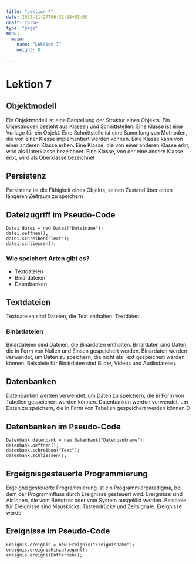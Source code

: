 ```yaml
---
title: "Lektion 7"
date: 2023-11-27T06:31:14+01:00
draft: false
type: "page"
menu: 
  main:
    name: "Lektion 7"
    weight: 8
    
---
```

# Lektion 7
## Objektmodell
Ein Objektmodell ist eine Darstellung der Struktur eines Objekts. Ein Objektmodell besteht aus Klassen und Schnittstellen. Eine Klasse ist eine Vorlage für ein Objekt. Eine Schnittstelle ist eine Sammlung von Methoden, die von einer Klasse implementiert werden können. Eine Klasse kann von einer anderen Klasse erben. Eine Klasse, die von einer anderen Klasse erbt, wird als Unterklasse bezeichnet. Eine Klasse, von der eine andere Klasse erbt, wird als Oberklasse bezeichnet

## Persistenz
Persistenz ist die Fähigkeit eines Objekts, seinen Zustand über einen längeren Zeitraum zu speichern
## Dateizugriff im Pseudo-Code
```
Datei datei = new Datei("Dateiname");
datei.oeffnen();
datei.schreiben("Text");
datei.schliessen();
```
### Wie speichert Arten gibt es?
- Textdateien
- Binärdateien
- Datenbanken
## Textdateien
Textdateien sind Dateien, die Text enthalten. Textdaten
### Binärdateien
Binärdateien sind Dateien, die Binärdaten enthalten. Binärdaten sind Daten, die in Form von Nullen und Einsen gespeichert werden. Binärdaten werden verwendet, um Daten zu speichern, die nicht als Text gespeichert werden können. Beispiele für Binärdaten sind Bilder, Videos und Audiodateien.

## Datenbanken
Datenbanken werden verwendet, um Daten zu speichern, die in Form von Tabellen gespeichert werden können. Datenbanken werden verwendet, um Daten zu speichern, die in Form von Tabellen gespeichert werden können.D
## Datenbanken im Pseudo-Code
```
Datenbank datenbank = new Datenbank("Datenbankname");
datenbank.oeffnen();
datenbank.schreiben("Text");
datenbank.schliessen();
```
## Ergeignisgesteuerte Programmierung
Ergeignisgesteuerte Programmierung ist ein Programmierparadigma, bei dem der Programmfluss durch Ereignisse gesteuert wird. Ereignisse sind Aktionen, die vom Benutzer oder vom System ausgelöst werden. Beispiele für Ereignisse sind Mausklicks, Tastendrücke und Zeitsignale. Ereignisse werde
## Ereignisse im Pseudo-Code
```
Ereignis ereignis = new Ereignis("Ereignisname");
ereignis.ereignisHinzufuegen();
ereignis.ereignisEntfernen();
```

